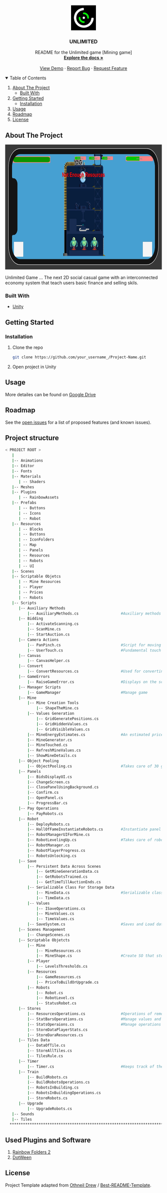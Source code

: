 <!-- PROJECT LOGO -->
<br />
<p align="center">
  <a href="https://github.com/target-software/Unlimited-Game-MiningGame">
    <img src="images/logo.png" alt="Logo" width="80" height="80">
  </a>

  <h3 align="center">UNLIMITED </h3>

  <p align="center">
    README for the Unlimited game [Mining game]
    <br />
    <a href="https://github.com/target-software/Unlimited-Game-MiningGame"><strong>Explore the docs »</strong></a>
    <br />
    <br />
    <a href="https://github.com/target-software/Unlimited-Game-MiningGame">View Demo</a>
    ·
    <a href="https://github.com/target-software/Unlimited-Game-MiningGame/issues">Report Bug</a>
    ·
    <a href="https://github.com/target-software/Unlimited-Game-MiningGame/issues">Request Feature</a>
  </p>
</p>



<!-- TABLE OF CONTENTS -->
<details open="open">
  <summary>Table of Contents</summary>
  <ol>
    <li>
      <a href="#about-the-project">About The Project</a>
      <ul>
        <li><a href="#built-with">Built With</a></li>
      </ul>
    </li>
    <li>
      <a href="#getting-started">Getting Started</a>
      <ul>
        <li><a href="#installation">Installation</a></li>
      </ul>
    </li>
    <li><a href="#usage">Usage</a></li>
    <li><a href="#roadmap">Roadmap</a></li>
    <li><a href="#license">License</a></li>
  </ol>
</details>



<!-- ABOUT THE PROJECT -->
## About The Project

<img src="images/img3.jpg" alt="Logo" width="1000" height="400">

Unlimited Game ... The next 2D social casual game with an interconnected economy system that teach users basic finance and selling skils.

### Built With

* [Unity](https://unity.com/)
<!-- GETTING STARTED -->
## Getting Started

### Installation

1. Clone the repo
   ```sh
   git clone https://github.com/your_username_/Project-Name.git
   ```
2. Open project in Unity



<!-- USAGE EXAMPLES -->
## Usage

More detailes can be found on [Google Drive](https://docs.google.com/document/d/1CHdDfEm5BDM8vAbeubNgLF-Et8YwMgCbreD4CC6dSfo/edit)


<!-- ROADMAP -->
## Roadmap

See the [open issues](https://github.com/target-software/Unlimited-Game-MiningGame/issues) for a list of proposed features (and known issues).



<!-- CONTRIBUTING -->
## Project structure

```bash
< PROJECT ROOT >
   |
   |-- Animations                               
   |-- Editor   
   |-- Fonts 
   |-- Materials
      | -- Shaders
   |-- Meshes
   |-- Plugins
      | -- RainbowAssets
   |-- Prefabs
      | -- Buttons
      | -- Icons
      | -- Robot
   |-- Resources
      | -- Blocks
      | -- Buttons
      | -- IconFolders
      | -- Map
      | -- Panels
      | -- Resources
      | -- Robots
      | -- UI
   |-- Scenes
   |-- Scriptable Objetcs
      | -- Mine Resources
      | -- Player
      | -- Prices
      | -- Robots
   |-- Scripts
      |-- Auxiliary Methods
          |-- AuxiliaryMethods.cs                   #Auxiliary methods
      |-- Bidding   
          |-- ActivateScanning.cs
          |-- ScanMine.cs
          |-- StartAuction.cs 
      |-- Camera Actions
          |-- PanPinch.cs                           #Script for moving the camera using touch input 
          |-- UserTouch.cs                          #Fundamental touch operations simplifiend in methods
      |-- Canvas
          |-- CanvasHelper.cs
      |-- Convert
          |-- ConvertResources.cs                   #Used for converting resources into energy
      |-- GameErrors
          |-- RaiseGameError.cs                     #Displays on the screen the error that happened {Not enough resources etc}
      |-- Manager Scripts
          |-- GameManager                           #Manage game
      |-- Mine                      
          |-- Mine Creation Tools
              |-- ShapeTheMine.cs
          |-- Values Generation
              |-- GridGeneratePositions.cs
              |-- GridHiddenValues.cs
              |-- GridVisibleValues.cs
          |-- MineEnergyEstimates.cs                #An estimated price of the mine in energy
          |-- MineGenerator.cs
          |-- MineTouched.cs
          |-- RefreshMineValues.cs
          |-- ShowMineDetails.cs
      |-- Object Pooling
          |-- ObjectPooling.cs                      #Takes care of 30 gameObjects by activating and dezactivating them based on the need
      |-- Panels     
          |-- BidsDisplayUI.cs
          |-- ChangeScreen.cs
          |-- ClosePanelUsingBackground.cs
          |-- Confirm.cs
          |-- OpenPanel.cs
          |-- ProgressBar.cs    
      |-- Pay Operations
          |-- PayRobots.cs
      |-- Robot 
          |-- DeployRobots.cs
          |-- HallOfFameInstantiateRobots.cs        #Instantiate panel with robots and
          |-- RobotManagerUIForMine.cs
          |-- RobotLevelingUp.cs                    #Takes care of robots leveling up
          |-- RobotManager.cs               
          |-- RobotPlayerProgress.cs
          |-- RobotsUnlocking.cs                    
      |-- Save
          |-- Persistent Data Across Scenes
              |-- GetMineGenerationData.cs
              |-- GetRobotsTrained.cs
              |-- GetTimeTillAuctionEnds.cs
          |-- Serializable Class For Storage Data
              |-- MineData.cs                       #Serializable class that have the data about the mine | Used to be save in binary format
              |-- TimeData.cs
          |-- Values
              |-- ISaveOperations.cs
              |-- MineValues.cs
              |-- TimeValues.cs        
          |-- SaveSystem.cs                         #Saves and Load data
      |-- Scenes Management
          |-- ChangeScenes.cs
      |-- Scriptable Objetcts
          |-- Mine
              |-- MineResources.cs
              |-- MineShape.cs                      #Create SO that stores the shape of the mine
          |-- Player
              |-- LevelsThresholds.cs
          |-- Resources
              |-- GameResources.cs
              |-- PriceToBuildOrUpgrade.cs
          |-- Robots
              |-- Robot.cs
              |-- RobotLevel.cs
              |-- StatusRobot.cs
      |-- Stores
          |-- ResourcesOperations.cs                #Operations of removing and adding with the resources [all 4]
          |-- StatBarsOperations.cs                 #Manage values and what is displayed on the stat bars of resources
          |-- StatsOperaions.cs                     #Manage operations of level and Xp
          |-- StoreDataPlayerStats.cs  
          |-- StoreDaraResources.cs
      |-- Tiles Data                        
          |-- DataOfTile.cs
          |-- StoreAllTiles.cs
          |-- TilesRule.cs
      |-- Timer
          |-- Timer.cs                              #Keeps track of the time during a procces
      |-- Train
          |-- BuildRobots.cs
          |-- BuildRobotsOperations.cs
          |-- RobotsInBuilding.cs
          |-- RobotsInBuildingOperations.cs
          |-- StoreRobots.cs
      |-- Upgrade
          |-- UpgradeRobots.cs         
   |-- Sounds
   |-- Tiles
  ************************************************************************
```
## Used Plugins and Software

1. [Rainbow Folders 2](https://assetstore.unity.com/packages/tools/utilities/rainbow-folders-2-143526)
2. [DotWeen](https://assetstore.unity.com/packages/tools/animation/dotween-hotween-v2-27676)

<!-- LICENSE -->
## License

Project Template adapted from [Othneil Drew](https://github.com/othneildrew) / [Best-README-Template](https://github.com/othneildrew/Best-README-Template).


<!-- MARKDOWN LINKS & IMAGES -->
<!-- https://www.markdownguide.org/basic-syntax/#reference-style-links -->
[product-screenshot]: images/screenshot.png
